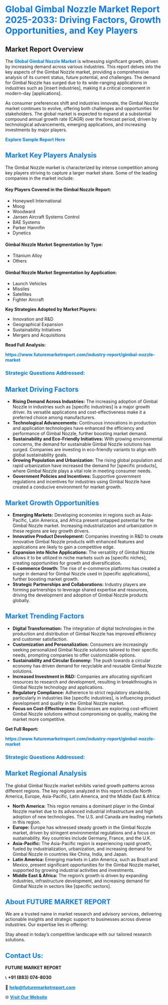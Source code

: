 <h1 style="color: #007BFF;">Global Gimbal Nozzle Market Report 2025-2033: Driving Factors, Growth Opportunities, and Key Players</h1>

<section id="overview">
<h2>Market Report Overview</h2>
<p>The <a href="https://www.futuremarketreport.com/industry-report/gimbal-nozzle-market" style="color: #007BFF; text-decoration: none;"><strong>Global Gimbal Nozzle Market</strong></a> is witnessing significant growth, driven by increasing demand across various industries. This report delves into the key aspects of the Gimbal Nozzle market, providing a comprehensive analysis of its current status, future potential, and challenges. The demand for Gimbal Nozzle has surged due to its wide-ranging applications in industries such as [insert industries], making it a critical component in modern-day [applications].</p>
<p>As consumer preferences shift and industries innovate, the Gimbal Nozzle market continues to evolve, offering both challenges and opportunities for stakeholders. The global market is expected to expand at a substantial compound annual growth rate (CAGR) over the forecast period, driven by technological advancements, emerging applications, and increasing investments by major players.</p>
</section>

<section id="overview">
<p><a href="https://www.futuremarketreport.com/request-sample/reportId=83947" style="color: #007BFF; text-decoration: none;"><strong>Explore Sample Report Here</strong></a></p>
</section>

<section id="key-players">
<h2 style="color: #007BFF;">Market Key Players Analysis</h2>
<p>The Gimbal Nozzle market is characterized by intense competition among key players striving to capture a larger market share. Some of the leading companies in the market include:</p>
<h4>Key Players Covered in the Gimbal Nozzle Report:</h4>
<ul><li>Honeywell International</li><li>Moog</li><li>Woodward</li><li>Jansen Aircraft Systems Control</li><li>BAE Systems</li><li>Parker Hannifin</li><li>Dynetics</li></ul>
<h4>Gimbal Nozzle Market Segmentation by Type:</h4>
<ul><li>Titanium Alloy</li><li>Others</li></ul>

<h4>Gimbal Nozzle Market Segmentation by Application:</h4>
<ul><li>Launch Vehicles</li><li>Missiles</li><li>Satellites</li><li>Fighter Aircraft</li></ul>
<p><strong>Key Strategies Adopted by Market Players:</strong></p>
<ul>
<li>Innovation and R&D</li>
<li>Geographical Expansion</li>
<li>Sustainability Initiatives</li>
<li>Mergers and Acquisitions</li>
</ul>
</section>

<section>
<p><strong>Read Full Analysis: </strong></p><a href="https://www.futuremarketreport.com/industry-report/gimbal-nozzle-market" style="color: #007BFF; text-decoration: none;"><strong>https://www.futuremarketreport.com/industry-report/gimbal-nozzle-market</strong></a>
<h3 style="color: #007BFF;">Strategic Questions Addressed:</h3>
</section>

<section id="driving-factors">
<h2 style="color: #007BFF;">Market Driving Factors</h2>
<ul>
<li><strong>Rising Demand Across Industries:</strong> The increasing adoption of Gimbal Nozzle in industries such as [specific industries] is a major growth driver. Its versatile applications and cost-effectiveness make it a preferred choice among manufacturers.</li>
<li><strong>Technological Advancements:</strong> Continuous innovations in production and application technologies have enhanced the efficiency and performance of Gimbal Nozzle, further boosting market demand.</li>
<li><strong>Sustainability and Eco-Friendly Initiatives:</strong> With growing environmental concerns, the demand for sustainable Gimbal Nozzle solutions has surged. Companies are investing in eco-friendly variants to align with global sustainability goals.</li>
<li><strong>Growing Population and Urbanization:</strong> The rising global population and rapid urbanization have increased the demand for [specific products], where Gimbal Nozzle plays a vital role in meeting consumer needs.</li>
<li><strong>Government Policies and Incentives:</strong> Supportive government regulations and incentives for industries using Gimbal Nozzle have created a conducive environment for market growth.</li>
</ul>
</section>

<section id="growth-opportunities">
<h2 style="color: #007BFF;">Market Growth Opportunities</h2>
<ul>
<li><strong>Emerging Markets:</strong> Developing economies in regions such as Asia-Pacific, Latin America, and Africa present untapped potential for the Gimbal Nozzle market. Increasing industrialization and urbanization in these regions are key growth drivers.</li>
<li><strong>Innovative Product Development:</strong> Companies investing in R&D to create innovative Gimbal Nozzle products with enhanced features and applications are likely to gain a competitive edge.</li>
<li><strong>Expansion into Niche Applications:</strong> The versatility of Gimbal Nozzle allows it to be utilized in niche markets such as [specific niches], creating opportunities for growth and diversification.</li>
<li><strong>E-commerce Growth:</strong> The rise of e-commerce platforms has created a surge in demand for Gimbal Nozzle used in [specific applications], further boosting market growth.</li>
<li><strong>Strategic Partnerships and Collaborations:</strong> Industry players are forming partnerships to leverage shared expertise and resources, driving the development and adoption of Gimbal Nozzle products globally.</li>
</ul>
</section>

<section id="trending-factors">
<h2 style="color: #007BFF;">Market Trending Factors</h2>
<ul>
<li><strong>Digital Transformation:</strong> The integration of digital technologies in the production and distribution of Gimbal Nozzle has improved efficiency and customer satisfaction.</li>
<li><strong>Customization and Personalization:</strong> Consumers are increasingly seeking personalized Gimbal Nozzle solutions tailored to their specific needs, prompting companies to offer customizable options.</li>
<li><strong>Sustainability and Circular Economy:</strong> The push towards a circular economy has driven demand for recyclable and reusable Gimbal Nozzle solutions.</li>
<li><strong>Increased Investment in R&D:</strong> Companies are allocating significant resources to research and development, resulting in breakthroughs in Gimbal Nozzle technology and applications.</li>
<li><strong>Regulatory Compliance:</strong> Adherence to strict regulatory standards, particularly in industries like [specific industries], is influencing product development and quality in the Gimbal Nozzle market.</li>
<li><strong>Focus on Cost-Effectiveness:</strong> Businesses are exploring cost-efficient Gimbal Nozzle solutions without compromising on quality, making the market more competitive.</li>
</ul>
</section>

<section>
<p><strong>Get Full Report: </strong></p><a href="https://www.futuremarketreport.com/industry-report/gimbal-nozzle-market" style="color: #007BFF; text-decoration: none;"><strong>https://www.futuremarketreport.com/industry-report/gimbal-nozzle-market</strong></a>
<h3 style="color: #007BFF;">Strategic Questions Addressed:</h3>
</section>


<section id="regional-analysis">
<h2 style="color: #007BFF;">Market Regional Analysis</h2>
<p>The global Gimbal Nozzle market exhibits varied growth patterns across different regions. The key regions analyzed in this report include North America, Europe, Asia-Pacific, Latin America, and the Middle East & Africa:</p>
<ul>
<li><strong>North America:</strong> This region remains a dominant player in the Gimbal Nozzle market due to its advanced industrial infrastructure and high adoption of new technologies. The U.S. and Canada are leading markets in this region.</li>
<li><strong>Europe:</strong> Europe has witnessed steady growth in the Gimbal Nozzle market, driven by stringent environmental regulations and a focus on sustainability. Key countries include Germany, France, and the U.K.</li>
<li><strong>Asia-Pacific:</strong> The Asia-Pacific region is experiencing rapid growth, fueled by industrialization, urbanization, and increasing demand for Gimbal Nozzle in countries like China, India, and Japan.</li>
<li><strong>Latin America:</strong> Emerging markets in Latin America, such as Brazil and Mexico, present significant opportunities for the Gimbal Nozzle market, supported by growing industrial activities and investments.</li>
<li><strong>Middle East & Africa:</strong> The region’s growth is driven by expanding industries, infrastructure development, and increasing demand for Gimbal Nozzle in sectors like [specific sectors].</li>
</ul>
</section>

<footer>
<h2 style="color: #007BFF;">About FUTURE MARKET REPORT</h2>
<p>We are a trusted name in market research and advisory services, delivering actionable insights and strategic support to businesses across diverse industries. Our expertise lies in offering:</p>

<p>Stay ahead in today’s competitive landscape with our tailored research solutions.</p>

<h2 style="color: #007BFF;">Contact Us:</h2>
<p><strong>FUTURE MARKET REPORT</strong></p>
<p>📞 <strong>+91 (883) 074-8030</strong></p>
<p>📧 <strong><a href="mailto:help@futuremarketreport.com" style="color: #007BFF;">help@futuremarketreport.com</a></strong></p>
<p>🌐 <strong><a href="https://www.futuremarketreport.com/" style="color: #007BFF;">Visit Our Website</a></strong></p>
</footer>